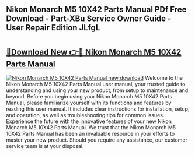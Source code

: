 ## Nikon Monarch M5 10X42 Parts Manual PDf Free Download - Part-XBu Service Owner Guide - User Repair Edition JLfgL

# <h2><a href="http://bc27470.oget.top/?id=Nikon+Monarch+M5+10X42+Parts+Manual">🔗Download New 👉🔴 Nikon Monarch M5 10X42 Parts Manual</a></h2>

[![Nikon Monarch M5 10X42 Parts Manual new download](https://i.imgur.com/5g1atiW.png)](http://bc27470.oget.top/?id=Nikon+Monarch+M5+10X42+Parts+Manual)
Welcome to the Nikon Monarch M5 10X42 Parts Manual user manual, your trusted guide to understanding and using your new product, from setup to maintenance and beyond. Before you begin using your Nikon Monarch M5 10X42 Parts Manual, please familiarize yourself with its functions and features by reading this user manual. It includes clear instructions for installation, setup, and operation, as well as troubleshooting tips for common issues. Experience the future with the innovative features of your new Nikon Monarch M5 10X42 Parts Manual. We trust that the Nikon Monarch M5 10X42 Parts Manual has been an invaluable resource in your efforts to master your new product. Should you require any assistance, our customer service team is at your disposal.

